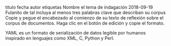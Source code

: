 titulo	fecha	autor	etiquetas
Nombre el tema de indagación
2018-09-19
Fulanito de tal
incluya al menos tres palabras clave que describan su corpus
Copie y pegue el encabezado al comienzo de su texto de reflexión sobre el corpus de documentos. Haga clic en el botón de edición y copie el formato.

YAML es un formato de serialización de datos legible por humanos inspirado en lenguajes como XML, C, Python y Perl.

